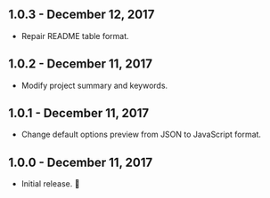 1.0.3 - December 12, 2017
-------------------------
+ Repair README table format.

1.0.2 - December 11, 2017
-------------------------
+ Modify project summary and keywords.

1.0.1 - December 11, 2017
-------------------------
+ Change default options preview from JSON to JavaScript format.

1.0.0 - December 11, 2017
-------------------------
+ Initial release. :muscle:
